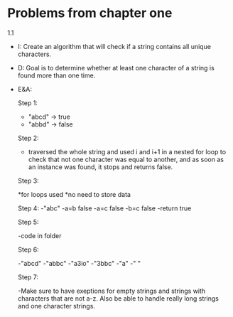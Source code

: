 # Problems from chapter one

1.1
* I: Create an algorithm that will check if a string contains all unique characters.
* D: Goal is to determine whether at least one character of a string is found more than one time.
* E&A:

  Step 1:
  
    * "abcd" -> true
    * "abbd" -> false
      
  Step 2:
 
     * traversed the whole string and used i and i+1 in a nested for loop to check that not one character was equal to another, and as soon as an instance was found, it stops and returns false.
     
  Step 3: 
      
      
     *for loops used 
     *no need to store data
     
     Step 4:
      -"abc"
      -a=b false
      -a=c false
      -b=c false
      -return true
     
     Step 5: 
     
     -code in folder
     
     Step 6:
     
     -"abcd"
     -"abbc"
     -"a3io"
     -"3bbc"
     -"a"
     -" "
     
     Step 7:
     
     -Make sure to have exeptions for empty strings and strings with characters that are not a-z. Also be able to handle really long strings and one character strings.

